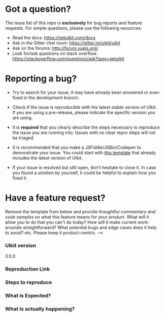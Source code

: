 Got a question?
===============
The issue list of this repo is **exclusively** for bug reports and feature requests. For simple questions, please use the following resources:

- Read the docs: https://getuikit.com/docs
- Ask in the Gitter chat room: https://gitter.im/uikit/uikit
- Ask on the forums: http://forum.vuejs.org/
- Look for/ask questions on stack overflow: https://stackoverflow.com/questions/ask?tags=getuikit

Reporting a bug?
================
- Try to search for your issue, it may have already been answered or even fixed in the development branch.

- Check if the issue is reproducible with the latest stable version of UIkit. If you are using a pre-release, please indicate the specific version you are using.

- It is **required** that you clearly describe the steps necessary to reproduce the issue you are running into. Issues with no clear repro steps will not be triaged.

- It is recommended that you make a JSFiddle/JSBin/Codepen to demonstrate your issue. You could start with [this template](http://codepen.io/anon/pen/XMpryM) that already includes the latest version of UIkit.

- If your issue is resolved but still open, don’t hesitate to close it. In case you found a solution by yourself, it could be helpful to explain how you fixed it.

Have a feature request?
=======================
Remove the template from below and provide thoughtful commentary *and code samples* on what this feature means for your product. What will it allow you to do that you can't do today? How will it make current work-arounds straightforward? What potential bugs and edge cases does it help to avoid? etc. Please keep it product-centric.
-->

<!-- BUG REPORT TEMPLATE -->
### UIkit version
3.0.0

### Reproduction Link
<!-- A minimal JSBin, JSFiddle, Codepen, or a GitHub repository that can reproduce the bug. -->
<!-- You could start with this template: http://codepen.io/anon/pen/XMpryM -->

### Steps to reproduce

### What is Expected?

### What is actually happening?
